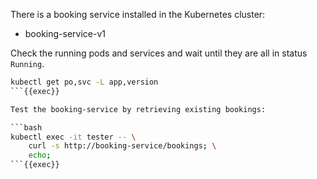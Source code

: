 There is a booking service installed in the Kubernetes cluster:
- booking-service-v1

Check the running pods and services and wait until they are all in status `Running`.

```bash
kubectl get po,svc -L app,version
```{{exec}}

Test the booking-service by retrieving existing bookings:

```bash
kubectl exec -it tester -- \
    curl -s http://booking-service/bookings; \
    echo;
```{{exec}}